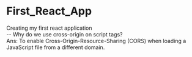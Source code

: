 # First_React_App
Creating my first react application <br/>
-- Why do we use cross-origin on script tags? <br/>
Ans: To enable Cross-Origin-Resource-Sharing (CORS) when loading a JavaScript file from a different domain.
